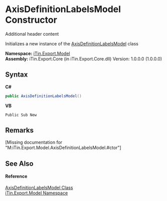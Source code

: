 # AxisDefinitionLabelsModel Constructor 
Additional header content 

Initializes a new instance of the <a href="01baa1cf-fe80-d665-0a49-2a681d59453f">AxisDefinitionLabelsModel</a> class

**Namespace:**&nbsp;<a href="ef57ffcc-e95e-b212-5a46-9aa6f5a3511f">iTin.Export.Model</a><br />**Assembly:**&nbsp;iTin.Export.Core (in iTin.Export.Core.dll) Version: 1.0.0.0 (1.0.0.0)

## Syntax

**C#**<br />
``` C#
public AxisDefinitionLabelsModel()
```

**VB**<br />
``` VB
Public Sub New
```


## Remarks
\[Missing <remarks> documentation for "M:iTin.Export.Model.AxisDefinitionLabelsModel.#ctor"\]

## See Also


#### Reference
<a href="01baa1cf-fe80-d665-0a49-2a681d59453f">AxisDefinitionLabelsModel Class</a><br /><a href="ef57ffcc-e95e-b212-5a46-9aa6f5a3511f">iTin.Export.Model Namespace</a><br />